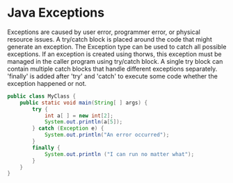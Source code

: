 # Java Exceptions

Exceptions are caused by user error, programmer error, or physical resource issues. A try/catch block is placed around the code that might generate an exception.  The Exception type can be used to catch all possible exceptions. If an exception is created using thorws, this exception must be managed in the caller program using try/catch block. A single try block can contain multiple catch blocks that handle different exceptions separately. 'finally' is added after 'try' and 'catch' to execute some code whether the exception happened or not.

```java
public class MyClass {
    public static void main(String[ ] args) {
        try {
            int a[ ] = new int[2];
            System.out.println(a[5]);
        } catch (Exception e) {
            System.out.println("An error occurred");
        }
        finally {
            System.out.println ("I can run no matter what");
        }
    }
}
```

